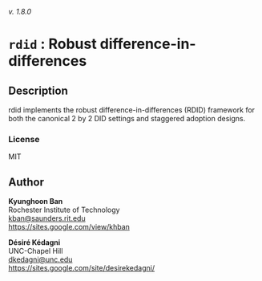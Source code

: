 _v. 1.8.0_  

`rdid` : Robust difference-in-differences
=========================================

Description
-----------

rdid implements the robust difference-in-differences (RDID) framework for both the canonical 2 by 2 DID settings and staggered adoption designs.

### License
MIT

Author
------

**Kyunghoon Ban**  
Rochester Institute of Technology  
kban@saunders.rit.edu  
<https://sites.google.com/view/khban>  

**Désiré Kédagni**  
UNC-Chapel Hill  
dkedagni@unc.edu  
<https://sites.google.com/site/desirekedagni/>  
